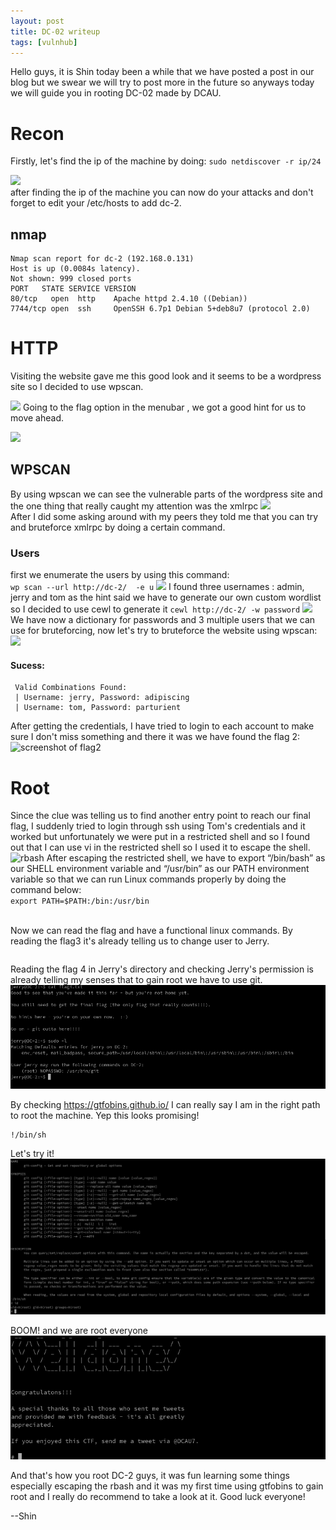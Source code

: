 ```yaml
---
layout: post
title: DC-02 writeup
tags: [vulnhub]
---
```

Hello guys, it is Shin today been a while that we have posted a post in our blog but we swear we will try to post more in the future so anyways today we will guide you in rooting DC-02 made by DCAU.

# Recon
Firstly, let's find the ip of the machine by doing:
``` sudo netdiscover -r ip/24 ```

![](/_posts/writeups/DC-2/netdiscover)
<br>after finding the ip of the machine you can now do your attacks and don't forget to edit your /etc/hosts to add dc-2. </br>
## nmap
```
Nmap scan report for dc-2 (192.168.0.131)
Host is up (0.0084s latency).
Not shown: 999 closed ports
PORT   STATE SERVICE VERSION
80/tcp   open  http    Apache httpd 2.4.10 ((Debian))
7744/tcp open  ssh     OpenSSH 6.7p1 Debian 5+deb8u7 (protocol 2.0)

```
# HTTP
Visiting the website gave me this good look and it seems to be a wordpress site so I decided to use wpscan.

![](/_posts/writeups/DC-2/website.png)
Going to the flag option in the menubar , we got a good hint for us to move ahead.

![](/_posts/writeups/DC-2/Flag.png)
## WPSCAN
By using wpscan we can see the vulnerable parts of the wordpress site and the one thing that really caught my attention was the xmlrpc
![](/_posts/writeups/DC-2/wpscan.png)
<br>After I did some asking around with my peers they told me that you can try and bruteforce xmlrpc by doing a certain command.</br>
### Users
first we enumerate the users by using this command:
<br>```wp scan --url http://dc-2/  -e u```
![](/_posts/writeups/DC-2/users.png)
I found three usernames : admin, jerry and tom as the hint said we have to generate our own custom wordlist so I decided to use cewl to generate it 
```cewl http://dc-2/ -w password```
![](/_posts/writeups/DC-2/users.png) 
We have now a dictionary for passwords and 3 multiple users that we can use for bruteforcing, now let's try to bruteforce the website using wpscan:
![](/_posts/writeups/DC-2/success.png)
#### Sucess:
```
 Valid Combinations Found:
 | Username: jerry, Password: adipiscing
 | Username: tom, Password: parturient
```
After getting the credentials, I have tried to login to each account to make sure I don't miss something and there it was we have found the flag 2:
![screenshot of flag2](/_posts/writeups/DC-2/flag2.png)
# Root
Since the clue was telling us to find another entry point  to reach our final flag, I suddenly tried to login through ssh using Tom's credentials and it worked but unfortunately we were put in a restricted shell and so I found out that I can use vi in the restricted shell so I used it to escape the shell.
![rbash](/_posts/writeups/DC-2/rbash.png)
After escaping the restricted shell, we have to export “/bin/bash” as our SHELL environment variable and “/usr/bin” as  our PATH environment variable so that we can run Linux commands  properly by doing the command below:
<br>```export PATH=$PATH:/bin:/usr/bin```

<br>Now we can read the flag and have a functional linux commands.
By reading the flag3 it's already telling us to change user to Jerry.
```Poor old Tom is always running after Jerry. Perhaps he should su for all the stress he causes.
```
Reading the flag 4 in Jerry's directory and checking Jerry's permission is already telling my senses that to gain root we have to use git.
![flag4](/_posts/writeups/DC-2/flag4.png)

By checking https://gtfobins.github.io/ I can really say I am in the right path to root the machine.
Yep this looks promising!
```sudo git -p help config
!/bin/sh
```
Let's try it!
![root](/_posts/writeups/DC-2/root.png)

BOOM! and we are root everyone
![flag](/_posts/writeups/DC-2/final-flag.png)

And that's how you root DC-2 guys, it was fun learning some things especially escaping the rbash and it was my first time using gtfobins to gain root and I really do recommend to take a look at it. 
Good luck everyone!

--Shin

